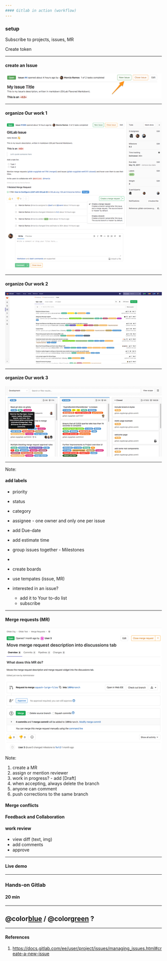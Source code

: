```yaml
---
#### Gitlab in action (workflow)
---
```


### setup

Subscribe to projects, issues, MR

Create token

---

#### create an Issue

![](assets/img/new_issue_from_open_issue.png)

---


#### organize Our work 1

![](assets/img/issues_main_view.png)

---

#### organize Our work 2

![](assets/img/project_issues_list_view.png)

---

#### organize Our work 3

![](assets/img/issue_board.png)

---

Note:

#### add labels

- priority
- status
- category


- assignee - one owner and only one per issue
- add Due-date
- add estimate time
- group issues together - Milestones
-
- create boards
- use tempates (issue, MR)
- interested in an issue?
  - add it to Your to-do list
  - subscribe

---

#### Merge requests (MR)

![](assets/img/merge_request.png)

Note:

1. create a MR
2. assign or mention reviewer
3. work in progress? - add [Draft]
4. when accepting, always delete the branch
5. anyone can comment
6. push corrections to the same branch

#### Merge conflicts
#### Feedback and Collaboration

#### work review

- view diff (text, img)
- add comments
- approve

---

#### Live demo

---


### Hands-on Gitlab

#### 20 min

---

## @color[blue](Q) / @color[green](A) ?

---

#### References

1. https://docs.gitlab.com/ee/user/project/issues/managing_issues.html#create-a-new-issue
